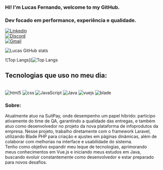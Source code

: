 ### Hi! I'm Lucas Fernando, welcome to my GitHub.

### Dev focado em performance, experiência e qualidade.

[![Linkedin](https://img.shields.io/badge/Linkedin-0077B5?style=for-the-badge&logo=linkedin&logoColor=white)](https://www.linkedin.com/in/lucas-fernando-096b9022b/)  
[![Discord](https://img.shields.io/badge/Discord-7289DA?style=for-the-badge&logo=discord&logoColor=white)](https://www.linkedin.com/in/lucas-fernando-096b9022b/)  
[![Gmail](https://img.shields.io/badge/Gmail-D14836?style=for-the-badge&logo=gmail&logoColor=white)](https://www.linkedin.com/in/lucas-fernando-096b9022b/)  

 ![Lucas GitHub stats](https://github-readme-stats.vercel.app/api?username=lucasfernando7ii&show_icons=true&theme=dracula)  

 ![Top Langs](![Top Langs](https://github-readme-stats.vercel.app/api/top-langs/?username=lucasfernando7ii&cache_seconds=60)


## Tecnologias que uso no meu dia:

<div style="display: inline_block"><br>
  <img href="https://html.com/document/" align="center" alt="html5" src="https://img.shields.io/badge/HTML5-E34F26?style=for-the-badge&logo=html5&logoColor=white"/>
  <img align="center" alt="css" src="https://img.shields.io/badge/CSS-239120?style=for-the-badge&logo=css3&logoColor=white"/>
  <img align="center" alt="JavaScript" src="https://img.shields.io/badge/JavaScript-323330?style=for-the-badge&logo=javascript&logoColor=F7DF1E"/>
  <img align="center" alt="Java" src="https://img.shields.io/badge/Java-ED8B00?style=for-the-badge&logo=openjdk&logoColor=white"/>
  <img align="center" alt="vuejs" src="https://img.shields.io/badge/Vue.js-35495E?style=for-the-badge&logo=vue.js&logoColor=4FC08D"/>
  <img align="center" alt="blade" src="https://img.shields.io/badge/Blade-FF2D20?style=for-the-badge&logo=laravel&logoColor=white"/>
</div>

### Sobre:
Atualmente atuo na SuitPay, onde desempenho um papel híbrido: participo ativamente do time de QA, garantindo a qualidade das entregas, e também atuo como desenvolvedor no projeto da nova plataforma de infoprodutos da empresa. Nesse projeto, trabalho diretamente com o framework Laravel, utilizando Blade PHP para criação e ajustes em páginas dinâmicas, além de colaborar com melhorias na interface e usabilidade do sistema.  
Tenho como objetivo expandir meu leque de tecnologias, aprimorando meus conhecimentos em Vue.js e iniciando meus estudos em Java, buscando evoluir constantemente como desenvolvedor e estar preparado para novos desafios.
